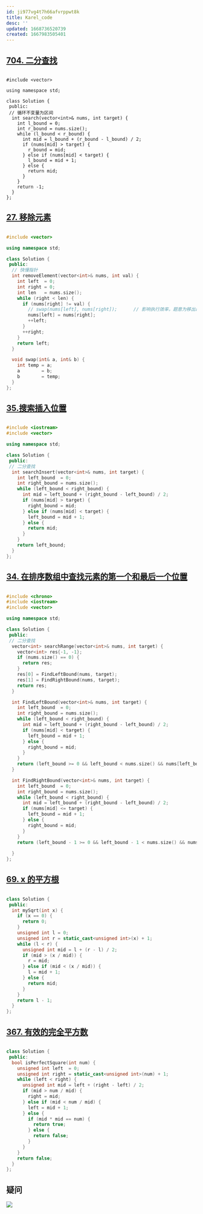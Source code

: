 ```yaml
---
id: ji977vg4t7h66afvrppwt8k
title: Karel_code
desc: ''
updated: 1668736520739
created: 1667983505401
---
```


## [704. 二分查找](https://leetcode.cn/problems/binary-search/)

```cpp{.line-numbers, highlight=[7]}

#include <vector>

using namespace std;

class Solution {
 public:
 // 循环不变量为区间
  int search(vector<int>& nums, int target) {
    int l_bound = 0;
    int r_bound = nums.size();
    while (l_bound < r_bound) {
      int mid = l_bound + (r_bound - l_bound) / 2;
      if (nums[mid] > target) {
        r_bound = mid;              
      } else if (nums[mid] < target) {
        l_bound = mid + 1;
      } else {
        return mid;
      }
    }
    return -1;
  }
};

```

## [27. 移除元素](https://leetcode.cn/problems/remove-element/)

```cpp {.line-numbers, highlight=[7]}

#include <vector>

using namespace std;

class Solution {
 public:
  // 快慢指针
  int removeElement(vector<int>& nums, int val) {
    int left  = 0;
    int right = 0;
    int len   = nums.size();
    while (right < len) {
      if (nums[right] != val) {
        // swap(nums[left], nums[right]);      // 影响执行效率，题意为移出即可  
        nums[left] = nums[right];
        ++left;
      }
      ++right;
    }
    return left;
  }

  void swap(int& a, int& b) {
    int temp = a;
    a        = b;
    b        = temp;
  }
};

```

## [35.搜索插入位置](https://leetcode.cn/problems/search-insert-position/)

```cpp {.line-numbers, highlight=[]}

#include <iostream>
#include <vector>

using namespace std;

class Solution {
 public:
 // 二分查找
  int searchInsert(vector<int>& nums, int target) {
    int left_bound  = 0;
    int right_bound = nums.size();
    while (left_bound < right_bound) {
      int mid = left_bound + (right_bound - left_bound) / 2;
      if (nums[mid] > target) {
        right_bound = mid;
      } else if (nums[mid] < target) {
        left_bound = mid + 1;
      } else {
        return mid;
      }
    }
    return left_bound;
  }
};

```

## [34. 在排序数组中查找元素的第一个和最后一个位置](https://leetcode.cn/problems/find-first-and-last-position-of-element-in-sorted-array/)

```cpp {.line-numbers, highlight=[]}

#include <chrono>
#include <iostream>
#include <vector>

using namespace std;

class Solution {
 public:
 // 二分查找
  vector<int> searchRange(vector<int>& nums, int target) {
    vector<int> res{-1, -1};
    if (nums.size() == 0) {
      return res;
    }
    res[0] = FindLeftBound(nums, target);
    res[1] = FindRightBound(nums, target);
    return res;
  }

  int FindLeftBound(vector<int>& nums, int target) {
    int left_bound  = 0;
    int right_bound = nums.size();
    while (left_bound < right_bound) {
      int mid = left_bound + (right_bound - left_bound) / 2;
      if (nums[mid] < target) {
        left_bound = mid + 1;
      } else {
        right_bound = mid;
      }
    }
    return (left_bound >= 0 && left_bound < nums.size() && nums[left_bound] == target) ? left_bound : -1; // 判断数组索引是否越界
  }

  int FindRightBound(vector<int>& nums, int target) {
    int left_bound  = 0;
    int right_bound = nums.size();
    while (left_bound < right_bound) {
      int mid = left_bound + (right_bound - left_bound) / 2;
      if (nums[mid] <= target) {
        left_bound = mid + 1;
      } else {
        right_bound = mid;
      }
    }
    return (left_bound - 1 >= 0 && left_bound - 1 < nums.size() && nums[left_bound - 1] == target) ? left_bound - 1
                                                                                                   : -1;
  }
};

```

## [69. x 的平方根](https://leetcode.cn/problems/sqrtx/)

```cpp {.line-numbers, highlight=[]}

class Solution {
 public:
  int mySqrt(int x) {
    if (x == 0) {
      return 0;
    }
    unsigned int l = 0;
    unsigned int r = static_cast<unsigned int>(x) + 1;
    while (l < r) {
      unsigned int mid = l + (r - l) / 2;
      if (mid > (x / mid)) {
        r = mid;
      } else if (mid < (x / mid)) {
        l = mid + 1;
      } else {
        return mid;
      }
    }
    return l - 1;
  }
};


```

## [367. 有效的完全平方数](https://leetcode.cn/problems/valid-perfect-square/)

```cpp {.line-numbers, highlight=[]}

class Solution {
 public:
  bool isPerfectSquare(int num) {
    unsigned int left  = 0;
    unsigned int right = static_cast<unsigned int>(num) + 1;
    while (left < right) {
      unsigned int mid = left + (right - left) / 2;
      if (mid > num / mid) {
        right = mid;
      } else if (mid < num / mid) {
        left = mid + 1;
      } else {
        if (mid * mid == num) {
          return true;
        } else {
          return false;
        }
      }
    }
    return false;
  }
};

```

## 疑问

![](/assets/images/2022-11-18-09-55-15.png)
